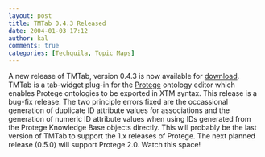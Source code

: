 ```yaml
---
layout: post
title: TMTab 0.4.3 Released
date: 2004-01-03 17:12
author: kal
comments: true
categories: [Techquila, Topic Maps]
---
```

A new release of TMTab, version 0.4.3 is now available for <a href="http://www.techquila.com/tmtab/install.htm">download</a>.
TMTab is a tab-widget plug-in for the <a href="http://protege.stanford.edu/">Protege</a> ontology editor which enables Protege ontologies to be exported in XTM syntax.
This release is a bug-fix release. The two principle errors fixed are the occassional generation of duplicate ID attribute values for associations and the generation of numeric ID attribute values when using IDs generated from the Protege Knowledge Base objects directly.
This will probably be the last version of TMTab to support the 1.x releases of Protege. The next planned release (0.5.0) will support Protege 2.0. Watch this space!

